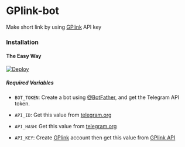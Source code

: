 # GPlink-bot
Make short link by using [GPlink](https://gplinks.in/ref/AbirHasan2005) API key
### Installation

#### The Easy Way

[![Deploy](https://www.herokucdn.com/deploy/button.svg)](https://heroku.com/deploy)

##### Required Variables

* `BOT_TOKEN`: Create a bot using [@BotFather](https://telegram.dog/BotFather), and get the Telegram API token.

* `API_ID`: Get this value from [telegram.org](https://my.telegram.org/apps)
* `API_HASH`: Get this value from [telegram.org](https://my.telegram.org/apps)
* `API_KEY`: Create [GPlink](https://gplinks.in/ref/AbirHasan2005) account then get this value from [GPlink API](https://gplinks.in/ref/AbirHasan2005)
